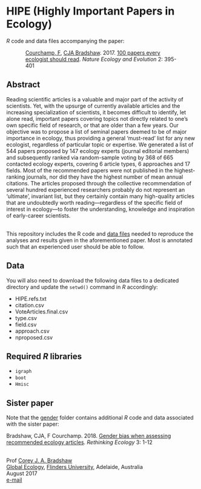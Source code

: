 # HIPE (Highly Important Papers in Ecology)

<em>R</em> code and data files accompanying the paper:

<p style="margin-left:10%; margin-right:10%;"><a href="https://www.ese.universite-paris-saclay.fr/en/team-members/franck-courchamp/">Courchamp, F</a>, <a href="http://scholar.google.com.au/citations?sortby=pubdate&hl=en&user=1sO0O3wAAAAJ&view_op=list_works">CJA Bradshaw</a>. 2017. <a href="https://doi.org/10.1038/s41559-017-0370-9">100 papers every ecologist should read</a>. <em>Nature Ecology and Evolution</em> 2: 395-401</p>

## Abstract
Reading scientific articles is a valuable and major part of the activity of scientists. Yet, with the upsurge of currently available articles and the increasing specialization of scientists, it becomes difficult to identify, let alone read, important papers covering topics not directly related to one’s own specific field of research, or that are older than a few years. Our objective was to propose a list of seminal papers deemed to be of major importance in ecology, thus providing a general ‘must-read’ list for any new ecologist, regardless of particular topic or expertise. We generated a list of 544 papers proposed by 147 ecology experts (journal editorial members) and subsequently ranked via random-sample voting by 368 of 665 contacted ecology experts, covering 6 article types, 6 approaches and 17 fields. Most of the recommended papers were not published in the highest-ranking journals, nor did they have the highest number of mean annual citations. The articles proposed through the collective recommendation of several hundred experienced researchers probably do not represent an ‘ultimate’, invariant list, but they certainly contain many high-quality articles that are undoubtedly worth reading—regardless of the specific field of interest in ecology—to foster the understanding, knowledge and inspiration of early-career scientists.

<br>
This repository includes the R code and <a href="https://github.com/cjabradshaw/HIPE/tree/master/data">data files</a> needed to reproduce the analyses and results given in the aforementioned
paper. Most is annotated such that an experienced user should be able to follow.

## Data
You will also need to download the following data files to a dedicated directory and update the <code>setwd()</code> command in <em>R</em> accordingly:

- HIPE.refs.txt
- citation.csv
- VoteArticles.final.csv
- type.csv
- field.csv
- approach.csv
- nproposed.csv

## Required <em>R</em> libraries
- <code>igraph</code>
- <code>boot</code>
- <code>Hmisc</code>

## Sister paper
Note that the <a href="https://github.com/cjabradshaw/HIPE/tree/master/gender">gender</a> folder contains additional <em>R</em> code and data associated with the sister paper:

Bradshaw, CJA, F Courchamp. 2018. <a href="http://doi.org/10.3897/rethinkingecology.3.24333">Gender bias when assessing recommended ecology articles</a>. <em>Rethinking Ecology</em> 3: 1-12


<br>
Prof <a href="http://scholar.google.com.au/citations?sortby=pubdate&hl=en&user=1sO0O3wAAAAJ&view_op=list_works">Corey J. A. Bradshaw</a> <br>
<a href="http://globalecologyflinders.com" target="_blank">Global Ecology</a>, <a href="http://flinders.edu.au" target="_blank">Flinders University</a>, Adelaide, Australia <br>
August 2017 <br>
<a href=mailto:corey.bradshaw@flinders.edu.au>e-mail</a> <br>

